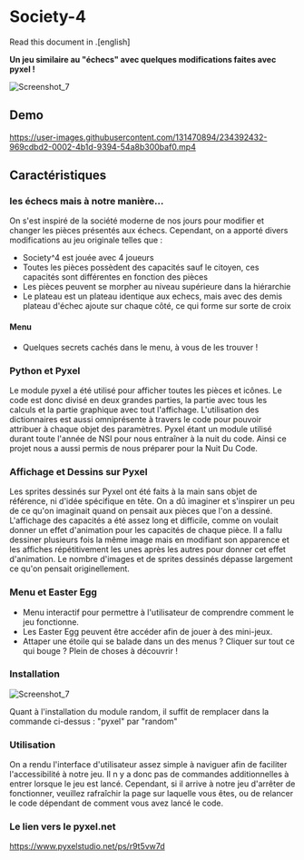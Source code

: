 # Society-4

Read this document in .[english]

**Un jeu similaire au "échecs" avec quelques modifications faites avec pyxel !**

![Screenshot_7](https://user-images.githubusercontent.com/131471941/234773177-534e65c6-808a-42e8-9e9d-eaa4292bccef.png)

## Demo 

https://user-images.githubusercontent.com/131470894/234392432-969cdbd2-0002-4b1d-9394-54a8b300baf0.mp4



## Caractéristiques


### les échecs mais à notre manière...

On s'est inspiré de la société moderne de nos jours pour modifier et changer les pièces présentés aux échecs.
Cependant, on a apporté divers modifications au jeu originale telles que :
  - Society^4 est jouée avec 4 joueurs 
  - Toutes les pièces possèdent des capacités sauf le citoyen, ces capacités sont différentes en fonction des pièces
  - Les pièces peuvent se morpher au niveau supérieure dans la hiérarchie
  - Le plateau est un plateau identique aux echecs, mais avec des demis plateau d'échec ajoute sur chaque côté, ce qui forme sur sorte de croix
  
  
#### Menu
  - Quelques secrets cachés dans le menu, à vous de les trouver !

### Python et Pyxel

Le module pyxel a été utilisé pour afficher toutes les pièces et icônes. Le code est donc divisé en deux grandes parties, la partie avec tous les calculs et la partie graphique avec tout l'affichage. L'utilisation des dictionnaires est aussi omniprésente à travers le code pour pouvoir attribuer à chaque objet des paramètres. 
Pyxel étant un module utilisé durant toute l'année de NSI pour nous entraîner à la nuit du code. Ainsi ce projet nous a aussi permis de nous préparer pour la Nuit Du Code. 

### Affichage et Dessins sur Pyxel

Les sprites dessinés sur Pyxel ont été faits à la main sans objet de référence, ni d'idée spécifique en tête. On a dû imaginer et s'inspirer un peu de ce qu'on imaginait quand on pensait aux pièces que l'on a dessiné. L'affichage des capacités a été assez long et difficile, comme on voulait donner un effet d'animation pour les capacités de chaque pièce. Il a fallu dessiner plusieurs fois la même image mais en modifiant son apparence et les affiches répétitivement les unes après les autres pour donner cet effet d'animation. Le nombre d'images et de sprites dessinés dépasse largement ce qu'on pensait originellement.

### Menu et Easter Egg

  - Menu interactif pour permettre à l'utilisateur de comprendre comment le jeu fonctionne.
  - Les Easter Egg peuvent être accéder afin de  jouer à des mini-jeux.
  - Attaper une étoile qui se balade dans un des menus ? Cliquer sur tout ce qui bouge ? Plein de choses à découvrir  !


### Installation
![Screenshot_7](https://user-images.githubusercontent.com/131470894/234654262-fad628ea-0ebc-4b06-b267-bbd3fad3b15a.png)



Quant à l'installation du module random, il suffit de remplacer dans la commande ci-dessus : "pyxel" par "random"

### Utilisation 

On a rendu l'interface d'utilisateur assez simple à naviguer afin de faciliter l'accessibilité à notre jeu. Il n y a donc pas de commandes additionnelles à entrer lorsque le jeu est lancé. Cependant, si il arrive à notre jeu d'arrêter de fonctionner, veuillez rafraîchir la page sur laquelle vous êtes, ou de relancer le code dépendant de comment vous avez lancé le code.

### Le lien vers le pyxel.net
https://www.pyxelstudio.net/ps/r9t5vw7d


